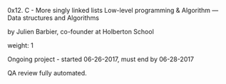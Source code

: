 0x12. C - More singly linked lists
 Low-level programming & Algorithm ― Data structures and Algorithms

 by Julien Barbier, co-founder at Holberton School

 weight: 1

 Ongoing project - started 06-26-2017, must end by 06-28-2017

 QA review fully automated.
